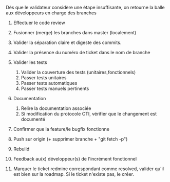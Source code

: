 Dès que le validateur considère une étape insuffisante, on retourne la balle aux développeurs en charge des branches

1.  Effectuer le code review
2.  Fusionner (merge) les branches dans master (localement)
3.  Valider la séparation claire et digeste des commits.
4.  Valider la présence du numéro de ticket dans le nom de branche
5.  Valider les tests
    1.  Valider la couverture des tests (unitaires,fonctionnels)
    2.  Passer tests unitaires
    3.  Passer tests automatiques
    4.  Passer tests manuels pertinents

6.  Documentation
    1.  Relire la documentation associée
    2.  Si modification du protocole CTI, vérifier que le changement est documenté

7.  Confirmer que la feature/le bugfix fonctionne
8.  Push sur origin (+ supprimer branche + "git fetch -p")
9.  Rebuild
10. Feedback au(x) développeur(s) de l'incrément fonctionnel
11. Marquer le ticket redmine correspondant comme resolved, valider qu'il est bien sur la roadmap. Si le ticket n'existe pas, le créer.
